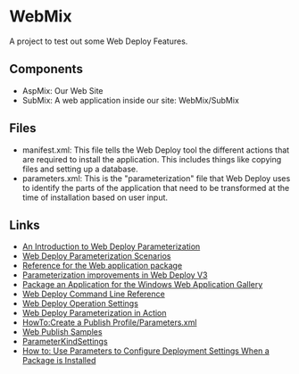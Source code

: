 # WebMix

A project to test out some Web Deploy Features.

## Components

* AspMix: Our Web Site
* SubMix: A web application inside our site: WebMix/SubMix

## Files

* manifest.xml: This file tells the Web Deploy tool the different actions that are required to install the application. This includes things like copying files and setting up a database.
* parameters.xml: This is the "parameterization" file that Web Deploy uses to identify the parts of the application that need to be transformed at the time of installation based on user input.


## Links

* [An Introduction to Web Deploy Parameterization](https://www.iis.net/learn/publish/using-web-deploy/web-deploy-parameterization#CreateDBAndUser.sql)
* [Web Deploy Parameterization Scenarios](https://blogs.iis.net/elliotth/web-deploy-xml-file-parameterization)
* [Reference for the Web application package](https://www.iis.net/learn/develop/windows-web-application-gallery/reference-for-the-web-application-package)
* [Parameterization improvements in Web Deploy V3](https://www.iis.net/learn/publish/using-web-deploy/parameterization-improvements-in-web-deploy-v3)
* [Package an Application for the Windows Web Application Gallery](https://www.iis.net/learn/develop/windows-web-application-gallery/package-an-application-for-the-windows-web-application-gallery)
* [Web Deploy Command Line Reference](https://technet.microsoft.com/en-us/library/dd568991(v=ws.10).aspx)
* [Web Deploy Operation Settings](https://technet.microsoft.com/en-us/library/d860fa74-738a-4f09-87f6-66c6705145f9)
* [Web Deploy Parameterization in Action](http://vishaljoshi.blogspot.de/2010/07/web-deploy-parameterization-in-action.html)
* [HowTo:Create a Publish Profile/Parameters.xml](http://skysigal.com/it/ad/webdeploy/howto/create_a_publish_profile/parameters.xml)
* [Web Publish Samples](https://github.com/sayedihashimi/publish-samples)
* [ParameterKindSettings](https://technet.microsoft.com/en-us/library/dd569084(WS.10).aspx#BKMK_ParameterKindSettings)
* [How to: Use Parameters to Configure Deployment Settings When a Package is Installed](https://msdn.microsoft.com/en-us/library/ff398068(v=VS.100).aspx)